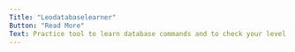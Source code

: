 ```yaml
---
Title: "Leodatabaselearner"
Button: "Read More"
Text: Practice tool to learn database commands and to check your level of knowledge.
---
```

